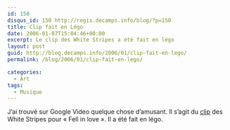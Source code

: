 ```yaml
---
id: 150
disqus_id: 150 http://regis.decamps.info/blog/?p=150
title: Clip fait en Légo
date: 2006-01-07T15:04:46+00:00
excerpt: Le clip des White Stripes a été fait en légo
layout: post
guid: http://blog.decamps.info/2006/01/clip-fait-en-lego/
permalink: /blog/2006/01/clip-fait-en-lego/

categories:
  - Art
tags:
  - Musique
---
```

J’ai trouvé sur Google Video quelque chose d’amusant. Il s’agit du [clip](http://video.google.com/videoplay?docid=257198691228181343) des White Stripes pour « Fell in love ». Il a été fait en légo.
